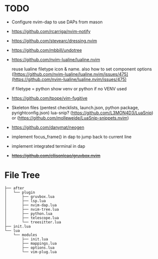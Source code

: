 # TODO
- Configure nvim-dap to use DAPs from mason
- https://github.com/rcarriga/nvim-notify
- https://github.com/stevearc/dressing.nvim
- https://github.com/mbbill/undotree
- https://github.com/nvim-lualine/lualine.nvim

    reuse lualine filetype icon & name. also how to set component options ([https://github.com/nvim-lualine/lualine.nvim/issues/475](https://github.com/nvim-lualine/lualine.nvim/issues/475)

    if filetype = python show venv or python if no VENV used
- https://github.com/tpope/vim-fugitive
- Skeleton files (pentest checklists, launch.json, python package, pyrightconfig.json) lua-snip? (https://github.com/L3MON4D3/LuaSnip) or (https://github.com/molleweide/LuaSnip-snippets.nvim)
- https://github.com/danymat/neogen
- implement focus_frame() in dap to jump back to current line
- implement integrated terminal in dap
- ~~https://github.com/ellisonleao/gruvbox.nvim~~
# File Tree
```
├── after
│   └── plugin
│       ├── gruvbox.lua
│       ├── lsp.lua
│       ├── nvim-dap.lua
│       ├── nvim-tree.lua
│       ├── python.lua
│       ├── telescope.lua
│       └── treesitter.lua
├── init.lua
└── lua
    └── modules
        ├── init.lua
        ├── mappings.lua
        ├── options.lua
        └── vim-plug.lua
```

